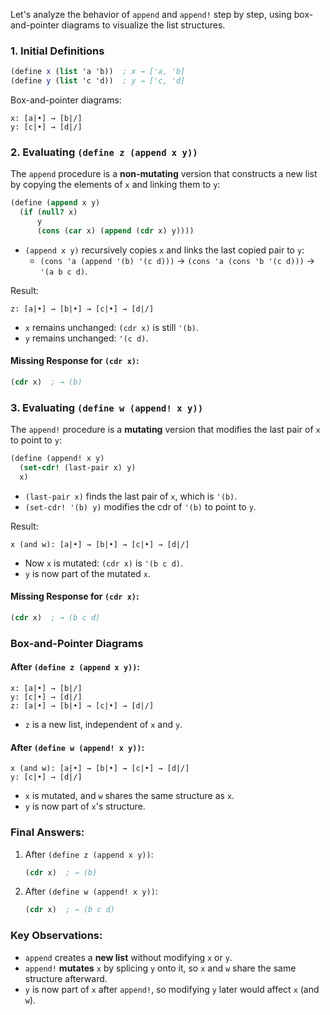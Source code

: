 Let's analyze the behavior of `append` and `append!` step by step, using box-and-pointer diagrams to visualize the list structures.

### 1. Initial Definitions
```scheme
(define x (list 'a 'b))  ; x → ['a, 'b]
(define y (list 'c 'd))  ; y → ['c, 'd]
```
Box-and-pointer diagrams:
```
x: [a|•] → [b|/]
y: [c|•] → [d|/]
```

### 2. Evaluating `(define z (append x y))`
The `append` procedure is a **non-mutating** version that constructs a new list by copying the elements of `x` and linking them to `y`:
```scheme
(define (append x y)
  (if (null? x)
      y
      (cons (car x) (append (cdr x) y))))
```
- `(append x y)` recursively copies `x` and links the last copied pair to `y`:
  - `(cons 'a (append '(b) '(c d)))` → `(cons 'a (cons 'b '(c d)))` → `'(a b c d)`.

Result:
```
z: [a|•] → [b|•] → [c|•] → [d|/]
```
- `x` remains unchanged: `(cdr x)` is still `'(b)`.
- `y` remains unchanged: `'(c d)`.

#### Missing Response for `(cdr x)`:
```scheme
(cdr x)  ; → (b)
```

### 3. Evaluating `(define w (append! x y))`
The `append!` procedure is a **mutating** version that modifies the last pair of `x` to point to `y`:
```scheme
(define (append! x y)
  (set-cdr! (last-pair x) y)
  x)
```
- `(last-pair x)` finds the last pair of `x`, which is `'(b)`.
- `(set-cdr! '(b) y)` modifies the cdr of `'(b)` to point to `y`.

Result:
```
x (and w): [a|•] → [b|•] → [c|•] → [d|/]
```
- Now `x` is mutated: `(cdr x)` is `'(b c d)`.
- `y` is now part of the mutated `x`.

#### Missing Response for `(cdr x)`:
```scheme
(cdr x)  ; → (b c d)
```

### Box-and-Pointer Diagrams
#### After `(define z (append x y))`:
```
x: [a|•] → [b|/]
y: [c|•] → [d|/]
z: [a|•] → [b|•] → [c|•] → [d|/]
```
- `z` is a new list, independent of `x` and `y`.

#### After `(define w (append! x y))`:
```
x (and w): [a|•] → [b|•] → [c|•] → [d|/]
y: [c|•] → [d|/]
```
- `x` is mutated, and `w` shares the same structure as `x`.
- `y` is now part of `x`'s structure.

### Final Answers:
1. After `(define z (append x y))`:
   ```scheme
   (cdr x)  ; → (b)
   ```
2. After `(define w (append! x y))`:
   ```scheme
   (cdr x)  ; → (b c d)
   ```

### Key Observations:
- `append` creates a **new list** without modifying `x` or `y`.
- `append!` **mutates** `x` by splicing `y` onto it, so `x` and `w` share the same structure afterward.
- `y` is now part of `x` after `append!`, so modifying `y` later would affect `x` (and `w`).